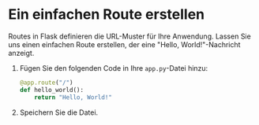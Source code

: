 # Ein einfachen Route erstellen

Routes in Flask definieren die URL-Muster für Ihre Anwendung. Lassen Sie uns einen einfachen Route erstellen, der eine "Hello, World!"-Nachricht anzeigt.

1. Fügen Sie den folgenden Code in Ihre `app.py`-Datei hinzu:

   ```python
   @app.route("/")
   def hello_world():
       return "Hello, World!"
   ```

2. Speichern Sie die Datei.
